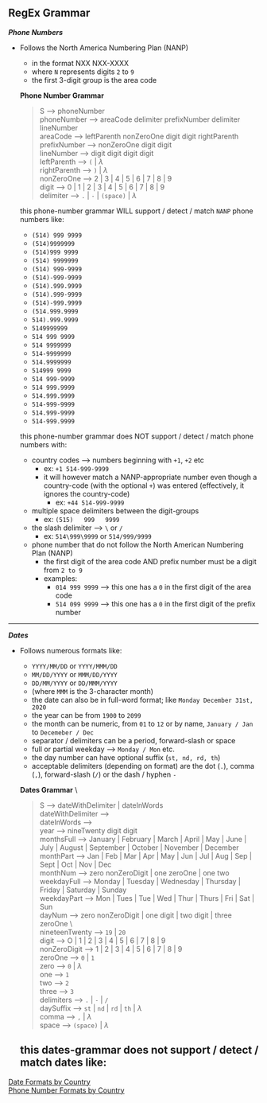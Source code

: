 ## RegEx Grammar
_**Phone Numbers**_
- Follows the North America Numbering Plan (NANP)
    - in the format NXX NXX-XXXX
    - where `N` represents digits `2` to `9`
    - the first 3-digit group is the area code

    **Phone Number Grammar**
    > S --> phoneNumber \
    > phoneNumber --> areaCode delimiter prefixNumber delimiter lineNumber \
    > areaCode --> leftParenth nonZeroOne digit digit rightParenth \
    > prefixNumber --> nonZeroOne digit digit \
    > lineNumber --> digit digit digit digit \
    > leftParenth --> `(` | $\lambda$ \
    > rightParenth --> `)` | $\lambda$ \
    > nonZeroOne --> 2 | 3 | 4 | 5 | 6 | 7 | 8 | 9 \
    > digit -->  0 | 1 | 2 | 3 | 4 | 5 | 6 | 7 | 8 | 9 \
    > delimiter --> `.` | `-` | `(space)` | $\lambda$

    this phone-number grammar WILL support / detect / match `NANP` phone numbers like:
    - `(514) 999 9999`
    - `(514)9999999`
    - `(514)999 9999`
    - `(514) 9999999`
    - `(514) 999-9999`
    - `(514)-999-9999`
    - `(514).999.9999`
    - `(514).999-9999`
    - `(514)-999.9999`
    - `(514.999.9999`
    - `514).999.9999`
    - `5149999999`
    - `514 999 9999`
    - `514 9999999`
    - `514-9999999`
    - `514.9999999`
    - `514999 9999`
    - `514 999-9999`
    - `514 999.9999`
    - `514.999.9999`
    - `514-999-9999`
    - `514.999-9999`
    - `514-999.9999`

    
    this phone-number grammar does NOT support / detect / match phone numbers with:
    - country codes --> numbers beginning with `+1`, `+2` etc
        - ex: `+1 514-999-9999`
        - it will however match a NANP-appropriate number even though a country-code (with the optional `+`) was entered (effectively, it ignores the country-code)
            - ex: `+44 514-999-9999`
    - multiple space delimiters between the digit-groups
        - ex: `(515)   999   9999`
    - the slash delimiter --> `\` or `/`
        - ex: `514\999\9999` or `514/999/9999` 
    - phone number that do not follow the North American Numbering Plan (NANP)
        - the first digit of the area code AND prefix number must be a digit from `2 to 9`
        - examples: 
            - `014 999 9999` --> this one has a `0` in the first digit of the area code
            - `514 099 9999` --> this one has a `0` in the first digit of the prefix number

---

_**Dates**_
- Follows numerous formats like:
    - `YYYY/MM/DD` or `YYYY/MMM/DD` 
    - `MM/DD/YYYY` or `MMM/DD/YYYY`
    - `DD/MM/YYYY` or `DD/MMM/YYYY`
    - (where `MMM` is the 3-character month)
    - the date can also be in full-word format; like `Monday December 31st, 2020`
    - the year can be from `1900` to `2099`
    - the month can be numeric, from `01` to `12` or by name, `January / Jan` to `Decemeber / Dec`
    - separator / delimiters can be a period, forward-slash or space
    - full or partial weekday --> `Monday / Mon` etc.
    - the day number can have optional suffix (`st, nd, rd, th`)
    - acceptable delimiters (depending on format) are the dot (`.`), comma (`,`), forward-slash (`/`) or the dash / hyphen `-`

    **Dates Grammar** \
    > S -->  dateWithDelimiter | dateInWords \
    > dateWithDelimiter -->  \
    > dateInWords -->  \
    > year -->  nineTwenty digit digit \
    > monthsFull --> January | February | March | April | May | June | July | August | September | October | November | December \
    > monthPart --> Jan | Feb | Mar | Apr | May | Jun | Jul | Aug | Sep | Sept | Oct | Nov | Dec \
    > monthNum --> zero nonZeroDigit | one zeroOne | one two \
    > weekdayFull --> Monday | Tuesday | Wednesday | Thursday | Friday | Saturday | Sunday \
    > weekdayPart --> Mon | Tues | Tue | Wed | Thur | Thurs | Fri | Sat | Sun \
    > dayNum --> zero nonZeroDigit | one digit | two digit | three zeroOne  \  
    > nineteenTwenty --> `19` | `20` \
    > digit --> O | 1 | 2 | 3 | 4 | 5 | 6 | 7 | 8 | 9 \
    > nonZeroDigit --> 1 | 2 | 3 | 4 | 5 | 6 | 7 | 8 | 9 \
    > zeroOne --> `0` | `1` \
    > zero --> `0` | $\lambda$ \
    > one --> `1` \
    > two --> `2` \
    > three --> `3` \
    > delimiters --> `.` | `-` | `/` \
    > daySuffix --> `st` | `nd` | `rd` | `th` | $\lambda$ \
    > comma --> `,` | $\lambda$ \
    > space --> `(space)` | $\lambda$


    this dates-grammar does not support / detect / match dates like:
    - 


[Date Formats by Country](https://en.wikipedia.org/wiki/List_of_date_formats_by_country)\
[Phone Number Formats by Country](https://en.wikipedia.org/wiki/National_conventions_for_writing_telephone_numbers#United_States,_Canada,_and_other_NANP_countries)